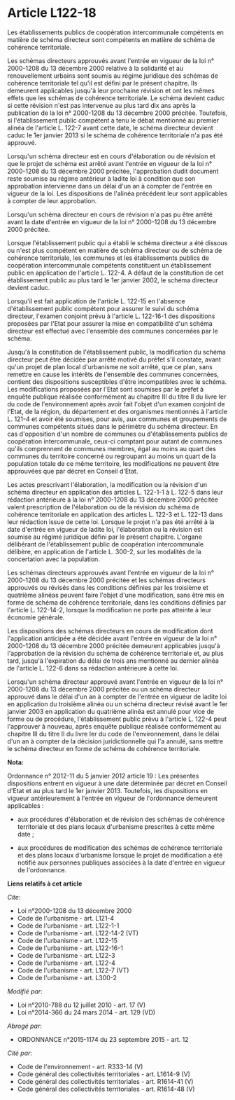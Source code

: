 # Article L122-18

Les établissements publics de coopération intercommunale compétents en matière de schéma directeur sont compétents en matière
de schéma de cohérence territoriale. 

Les schémas directeurs approuvés avant l'entrée en vigueur de la loi n° 2000-1208 du 13 décembre 2000 relative à la
solidarité et au renouvellement urbains sont soumis au régime juridique des schémas de cohérence territoriale tel qu'il est
défini par le présent chapitre. Ils demeurent applicables jusqu'à leur prochaine révision et ont les mêmes effets que les
schémas de cohérence territoriale. Le schéma devient caduc si cette révision n'est pas intervenue au plus tard dix ans après
la publication de la loi n° 2000-1208 du 13 décembre 2000 précitée. Toutefois, si l'établissement public compétent a tenu le
débat mentionné au premier alinéa de l'article L. 122-7 avant cette date, le schéma directeur devient caduc le 1er janvier
2013 si le schéma de cohérence territoriale n'a pas été approuvé. 

Lorsqu'un schéma directeur est en cours d'élaboration ou de révision et que le projet de schéma est arrêté avant l'entrée en
vigueur de la loi n° 2000-1208 du 13 décembre 2000 précitée, l'approbation dudit document reste soumise au régime antérieur à
ladite loi à condition que son approbation intervienne dans un délai d'un an à compter de l'entrée en vigueur de la loi. Les
dispositions de l'alinéa précédent leur sont applicables à compter de leur approbation. 

Lorsqu'un schéma directeur en cours de révision n'a pas pu être arrêté avant la date d'entrée en vigueur de la loi n°
2000-1208 du 13 décembre 2000 précitée. 

Lorsque l'établissement public qui a établi le schéma directeur a été dissous ou n'est plus compétent en matière de schéma
directeur ou de schéma de cohérence territoriale, les communes et les établissements publics de coopération intercommunale
compétents constituent un établissement public en application de l'article L. 122-4. A défaut de la constitution de cet
établissement public au plus tard le 1er janvier 2002, le schéma directeur devient caduc. 

Lorsqu'il est fait application de l'article L. 122-15 en l'absence d'établissement public compétent pour assurer le suivi du
schéma directeur, l'examen conjoint prévu à l'article L. 122-16-1 des dispositions proposées par l'Etat pour assurer la mise
en compatibilité d'un schéma directeur est effectué avec l'ensemble des communes concernées par le schéma. 

Jusqu'à la constitution de l'établissement public, la modification du schéma directeur peut être décidée par arrêté motivé du
préfet s'il constate, avant qu'un projet de plan local d'urbanisme ne soit arrêté, que ce plan, sans remettre en cause les
intérêts de l'ensemble des communes concernées, contient des dispositions susceptibles d'être incompatibles avec le schéma.
Les modifications proposées par l'Etat sont soumises par le préfet à enquête publique réalisée conformément au chapitre III
du titre II du livre Ier du code de l'environnement après avoir fait l'objet d'un examen conjoint de l'Etat, de la région, du
département et des organismes mentionnés à l'article L. 121-4 et avoir été soumises, pour avis, aux communes et groupements
de communes compétents situés dans le périmètre du schéma directeur. En cas d'opposition d'un nombre de communes ou
d'établissements publics de coopération intercommunale, ceux-ci comptant pour autant de communes qu'ils comprennent de
communes membres, égal au moins au quart des communes du territoire concerné ou regroupant au moins un quart de la population
totale de ce même territoire, les modifications ne peuvent être approuvées que par décret en Conseil d'Etat. 

Les actes prescrivant l'élaboration, la modification ou la révision d'un schéma directeur en application des articles L.
122-1-1 à L. 122-5 dans leur rédaction antérieure à la loi n° 2000-1208 du 13 décembre 2000 précitée valent prescription de
l'élaboration ou de la révision du schéma de cohérence territoriale en application des articles L. 122-3 et L. 122-13 dans
leur rédaction issue de cette loi. Lorsque le projet n'a pas été arrêté à la date d'entrée en vigueur de ladite loi,
l'élaboration ou la révision est soumise au régime juridique défini par le présent chapitre. L'organe délibérant de
l'établissement public de coopération intercommunale délibère, en application de l'article L. 300-2, sur les modalités de la
concertation avec la population. 

Les schémas directeurs approuvés avant l'entrée en vigueur de la loi n° 2000-1208 du 13 décembre 2000 précitée et les schémas
directeurs approuvés ou révisés dans les conditions définies par les troisième et quatrième alinéas peuvent faire l'objet
d'une modification, sans être mis en forme de schéma de cohérence territoriale, dans les conditions définies par l'article L.
122-14-2, lorsque la modification ne porte pas atteinte à leur économie générale. 

Les dispositions des schémas directeurs en cours de modification dont l'application anticipée a été décidée avant l'entrée en
vigueur de la loi n° 2000-1208 du 13 décembre 2000 précitée demeurent applicables jusqu'à l'approbation de la révision du
schéma de cohérence territoriale et, au plus tard, jusqu'à l'expiration du délai de trois ans mentionné au dernier alinéa de
l'article L. 122-6 dans sa rédaction antérieure à cette loi. 

Lorsqu'un schéma directeur approuvé avant l'entrée en vigueur de la loi n° 2000-1208 du 13 décembre 2000 précitée ou un
schéma directeur approuvé dans le délai d'un an à compter de l'entrée en vigueur de ladite loi en application du troisième
alinéa ou un schéma directeur révisé avant le 1er janvier 2003 en application du quatrième alinéa est annulé pour vice de
forme ou de procédure, l'établissement public prévu à l'article L. 122-4 peut l'approuver à nouveau, après enquête publique
réalisée conformément au chapitre III du titre II du livre Ier du code de l'environnement, dans le délai d'un an à compter de
la décision juridictionnelle qui l'a annulé, sans mettre le schéma directeur en forme de schéma de cohérence territoriale.

**Nota:**

Ordonnance n° 2012-11 du 5 janvier 2012 article 19 : Les présentes dispositions entrent en vigueur à une date déterminée par
décret en Conseil d'Etat et au plus tard le 1er janvier 2013. Toutefois, les dispositions en vigueur antérieurement à
l'entrée en vigueur de l'ordonnance demeurent applicables :

- aux procédures d'élaboration et de révision des schémas de cohérence territoriale et des plans locaux d'urbanisme
prescrites à cette même date ;

- aux procédures de modification des schémas de cohérence territoriale et des plans locaux d'urbanisme lorsque le projet de
modification a été notifié aux personnes publiques associées à la date d'entrée en vigueur de l'ordonnance.

**Liens relatifs à cet article**

_Cite_:

  - Loi n°2000-1208 du 13 décembre 2000
  - Code de l'urbanisme - art. L121-4
  - Code de l'urbanisme - art. L122-1-1
  - Code de l'urbanisme - art. L122-14-2 (VT)
  - Code de l'urbanisme - art. L122-15
  - Code de l'urbanisme - art. L122-16-1
  - Code de l'urbanisme - art. L122-3
  - Code de l'urbanisme - art. L122-4
  - Code de l'urbanisme - art. L122-7 (VT)
  - Code de l'urbanisme - art. L300-2

_Modifié par_:

  - Loi n°2010-788 du 12 juillet 2010 - art. 17 (V)
  - Loi n°2014-366 du 24 mars 2014 - art. 129 (VD)

_Abrogé par_:

  - ORDONNANCE n°2015-1174 du 23 septembre 2015 - art. 12

_Cité par_:

  - Code de l'environnement - art. R333-14 (V)
  - Code général des collectivités territoriales - art. L1614-9 (V)
  - Code général des collectivités territoriales - art. R1614-41 (V)
  - Code général des collectivités territoriales - art. R1614-48 (V)
